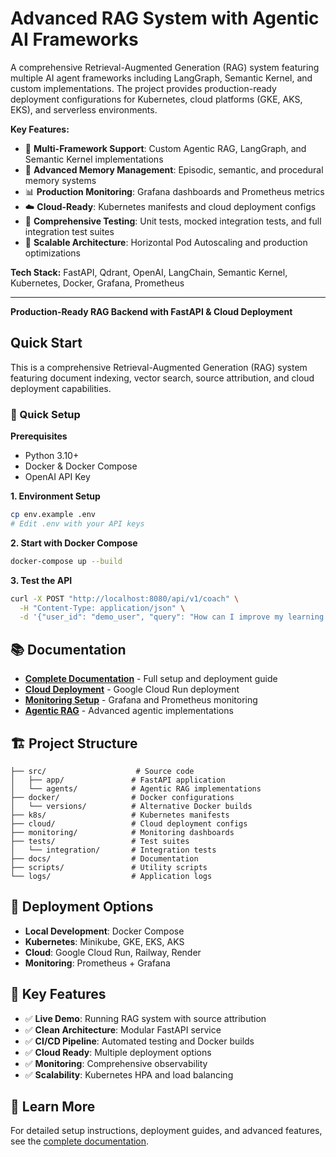 # Advanced RAG System with Agentic AI Frameworks

A comprehensive Retrieval-Augmented Generation (RAG) system featuring multiple AI agent frameworks including LangGraph, Semantic Kernel, and custom implementations. The project provides production-ready deployment configurations for Kubernetes, cloud platforms (GKE, AKS, EKS), and serverless environments.

**Key Features:**
- 🤖 **Multi-Framework Support**: Custom Agentic RAG, LangGraph, and Semantic Kernel implementations
- 🧠 **Advanced Memory Management**: Episodic, semantic, and procedural memory systems
- 📊 **Production Monitoring**: Grafana dashboards and Prometheus metrics
- ☁️ **Cloud-Ready**: Kubernetes manifests and cloud deployment configs
- 🔧 **Comprehensive Testing**: Unit tests, mocked integration tests, and full integration test suites
- 🚀 **Scalable Architecture**: Horizontal Pod Autoscaling and production optimizations

**Tech Stack:** FastAPI, Qdrant, OpenAI, LangChain, Semantic Kernel, Kubernetes, Docker, Grafana, Prometheus

---

**Production-Ready RAG Backend with FastAPI & Cloud Deployment**

## Quick Start

This is a comprehensive Retrieval-Augmented Generation (RAG) system featuring document indexing, vector search, source attribution, and cloud deployment capabilities.

### 🚀 Quick Setup

**Prerequisites**
- Python 3.10+
- Docker & Docker Compose
- OpenAI API Key

**1. Environment Setup**
```bash
cp env.example .env
# Edit .env with your API keys
```

**2. Start with Docker Compose**
```bash
docker-compose up --build
```

**3. Test the API**
```bash
curl -X POST "http://localhost:8080/api/v1/coach" \
  -H "Content-Type: application/json" \
  -d '{"user_id": "demo_user", "query": "How can I improve my learning routine?", "context_limit": 3}'
```

## 📚 Documentation

- **[Complete Documentation](docs/README.md)** - Full setup and deployment guide
- **[Cloud Deployment](docs/CLOUD_RUN_DEPLOYMENT.md)** - Google Cloud Run deployment
- **[Monitoring Setup](docs/MONITORING.md)** - Grafana and Prometheus monitoring
- **[Agentic RAG](docs/AGENTIC_RAG_IMPLEMENTATION.md)** - Advanced agentic implementations

## 🏗️ Project Structure

```
├── src/                    # Source code
│   ├── app/               # FastAPI application
│   └── agents/            # Agentic RAG implementations
├── docker/                # Docker configurations
│   └── versions/          # Alternative Docker builds
├── k8s/                   # Kubernetes manifests
├── cloud/                 # Cloud deployment configs
├── monitoring/            # Monitoring dashboards
├── tests/                 # Test suites
│   └── integration/       # Integration tests
├── docs/                  # Documentation
├── scripts/               # Utility scripts
└── logs/                  # Application logs
```

## 🚀 Deployment Options

- **Local Development**: Docker Compose
- **Kubernetes**: Minikube, GKE, EKS, AKS
- **Cloud**: Google Cloud Run, Railway, Render
- **Monitoring**: Prometheus + Grafana

## 🔧 Key Features

- ✅ **Live Demo**: Running RAG system with source attribution
- ✅ **Clean Architecture**: Modular FastAPI service
- ✅ **CI/CD Pipeline**: Automated testing and Docker builds
- ✅ **Cloud Ready**: Multiple deployment options
- ✅ **Monitoring**: Comprehensive observability
- ✅ **Scalability**: Kubernetes HPA and load balancing

## 📖 Learn More

For detailed setup instructions, deployment guides, and advanced features, see the [complete documentation](docs/README.md).